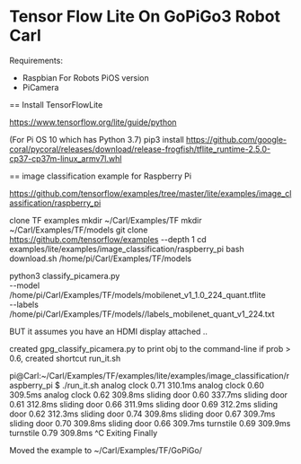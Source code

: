 # Tensor Flow Lite On GoPiGo3 Robot Carl

Requirements:
- Raspbian For Robots PiOS version 
- PiCamera


== Install TensorFlowLite

https://www.tensorflow.org/lite/guide/python

(For Pi OS 10 which has Python 3.7)
pip3 install https://github.com/google-coral/pycoral/releases/download/release-frogfish/tflite_runtime-2.5.0-cp37-cp37m-linux_armv7l.whl


== image classification example for Raspberry Pi

https://github.com/tensorflow/examples/tree/master/lite/examples/image_classification/raspberry_pi

clone TF examples
mkdir ~/Carl/Examples/TF
mkdir ~/Carl/Examples/TF/models
git clone https://github.com/tensorflow/examples --depth 1
cd examples/lite/examples/image_classification/raspberry_pi
bash download.sh /home/pi/Carl/Examples/TF/models

python3 classify_picamera.py  \
 --model /home/pi/Carl/Examples/TF/models/mobilenet_v1_1.0_224_quant.tflite  \
 --labels /home/pi/Carl/Examples/TF/models//labels_mobilenet_quant_v1_224.txt

BUT it assumes you have an HDMI display attached ..


created gpg_classify_picamera.py to print obj to the command-line if prob > 0.6,
created shortcut run_it.sh

pi@Carl:~/Carl/Examples/TF/examples/lite/examples/image_classification/raspberry_pi $ ./run_it.sh 
analog clock 0.71 310.1ms
analog clock 0.60 309.5ms
analog clock 0.62 309.8ms
sliding door 0.60 337.7ms
sliding door 0.61 312.8ms
sliding door 0.66 311.9ms
sliding door 0.69 312.2ms
sliding door 0.62 312.3ms
sliding door 0.74 309.8ms
sliding door 0.67 309.7ms
sliding door 0.70 309.8ms
sliding door 0.66 309.7ms
turnstile 0.69 309.9ms
turnstile 0.79 309.8ms
^C
Exiting
Finally

Moved the example to ~/Carl/Examples/TF/GoPiGo/  
